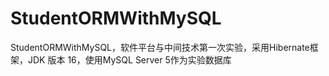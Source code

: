 # StudentORMWithMySQL
StudentORMWithMySQL，软件平台与中间技术第一次实验，采用Hibernate框架，JDK 版本 16，使用MySQL Server 5作为实验数据库
